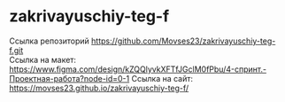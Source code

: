# zakrivayuschiy-teg-f
Ссылка репозиторий https://github.com/Movses23/zakrivayuschiy-teg-f.git </br>
Ссылка на макет: https://www.figma.com/design/kZQQlyvkXFTfJGclM0fPbu/4-спринт.-Проектная-работа?node-id=0-1
Ссылка на сайт: https://movses23.github.io/zakrivayuschiy-teg-f/
